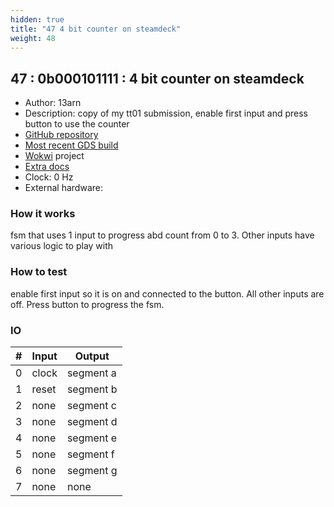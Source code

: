 ```yaml
---
hidden: true
title: "47 4 bit counter on steamdeck"
weight: 48
---
```


## 47 : 0b000101111 : 4 bit counter on steamdeck

* Author: 13arn
* Description: copy of my tt01 submission, enable first input and press button to use the counter
* [GitHub repository](https://github.com/13arn/tt02_counter_steamdeck)
* [Most recent GDS build](https://github.com/13arn/tt02_counter_steamdeck/actions/runs/3462179931)
* [Wokwi](https://wokwi.com/projects/341541108650607187) project
* [Extra docs]()
* Clock: 0 Hz
* External hardware: 



### How it works

fsm that uses 1 input to progress abd count from 0 to 3. Other inputs have various logic to play with

### How to test

enable first input so it is on and connected to the button. All other inputs are off. Press button to progress the fsm.

### IO

| # | Input        | Output       |
|---|--------------|--------------|
| 0 | clock  | segment a |
| 1 | reset  | segment b |
| 2 | none  | segment c |
| 3 | none  | segment d |
| 4 | none  | segment e |
| 5 | none  | segment f |
| 6 | none  | segment g |
| 7 | none  | none |
